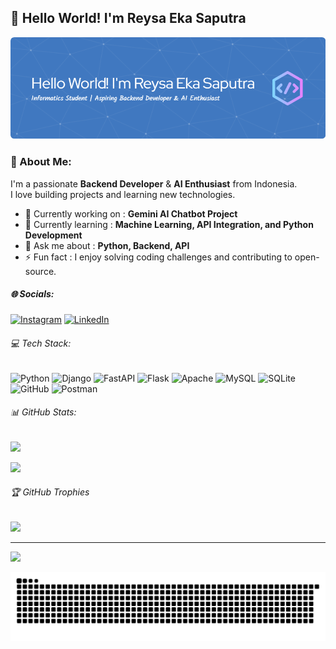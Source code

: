 ## 👋 Hello World! I'm Reysa Eka Saputra

![Reysa Eka Saputra](img/github-header-image%20(1).png)
<!-- 
### 🚀 About Me
I'm a passionate **Backend Developer** & **AI Enthusiast** from Indonesia.  
I love building projects and learning new technologies.

- 🔭 Currently working on : **Gemini AI Chatbot Project**
- 🌱 Currently learning : **Machine Learning, API Integration, and Python Development**
- 💬 Ask me about : **Python, Backend, API**
- ⚡ Fun fact : I enjoy solving coding challenges and contributing to open-source.


##### Skills

<img src="https://img.shields.io/badge/Python-FFD43B?style=for-the-badge&logo=python&logoColor=blue" />
<img src=https://img.shields.io/badge/Django-092E20?style=for-the-badge&logo=django&logoColor=green/>
<img src=https://img.shields.io/badge/fastapi-109989?style=for-the-badge&logo=FASTAPI&logoColor=white/>
<img src=https://img.shields.io/badge/Flask-000000?style=for-the-badge&logo=flask&logoColor=white/>
<img src=https://img.shields.io/badge/Postman-FF6C37?style=for-the-badge&logo=Postman&logoColor=white/>
<img src=https://img.shields.io/badge/Xampp-F37623?style=for-the-badge&logo=xampp&logoColor=white/>
<img src=https://img.shields.io/badge/Sqlite-003B57?style=for-the-badge&logo=sqlite&logoColor=white/>
<img src=https://img.shields.io/badge/MySQL-005C84?style=for-the-badge&logo=mysql&logoColor=white/>


##### Connect With Me

![https://instagram.com/100206.saa](https://img.shields.io/badge/Instagram-E4405F) ![www.linkedin.com/in/reysa-eka-saputra-1b590b297](https://img.shields.io/badge/LinkedIn-0077B5)


##### My Github Stats

![Reysa's GitHub stats](https://github-readme-stats.vercel.app/api?username=ressaeka&show_icons=true&theme=gruvbox)
 -->

### 💫 About Me:

I'm a passionate **Backend Developer** & **AI Enthusiast** from Indonesia.  
I love building projects and learning new technologies.

- 🔭 Currently working on : **Gemini AI Chatbot Project**
- 🌱 Currently learning : **Machine Learning, API Integration, and Python Development**
- 💬 Ask me about : **Python, Backend, API**
- ⚡ Fun fact : I enjoy solving coding challenges and contributing to open-source.


##### 🌐 Socials:
[![Instagram](https://img.shields.io/badge/Instagram-%23E4405F.svg?logo=Instagram&logoColor=white)](https://instagram.com/100206.saa) [![LinkedIn](https://img.shields.io/badge/LinkedIn-%230077B5.svg?logo=linkedin&logoColor=white)](https://www.linkedin.com/in/reysa-eka-saputra-1b590b297)


###### 💻 Tech Stack:
![Python](https://img.shields.io/badge/python-3670A0?style=for-the-badge&logo=python&logoColor=ffdd54) ![Django](https://img.shields.io/badge/django-%23092E20.svg?style=for-the-badge&logo=django&logoColor=white) ![FastAPI](https://img.shields.io/badge/FastAPI-005571?style=for-the-badge&logo=fastapi) ![Flask](https://img.shields.io/badge/flask-%23000.svg?style=for-the-badge&logo=flask&logoColor=white) ![Apache](https://img.shields.io/badge/apache-%23D42029.svg?style=for-the-badge&logo=apache&logoColor=white) ![MySQL](https://img.shields.io/badge/mysql-4479A1.svg?style=for-the-badge&logo=mysql&logoColor=white) ![SQLite](https://img.shields.io/badge/sqlite-%2307405e.svg?style=for-the-badge&logo=sqlite&logoColor=white) ![GitHub](https://img.shields.io/badge/github-%23121011.svg?style=for-the-badge&logo=github&logoColor=white) ![Postman](https://img.shields.io/badge/Postman-FF6C37?style=for-the-badge&logo=postman&logoColor=white)


###### 📊 GitHub Stats:
![](https://github-readme-stats.vercel.app/api?username=ressaeka&theme=gruvbox&hide_border=false&include_all_commits=false&count_private=false)

![](https://github-readme-stats.vercel.app/api/top-langs/?username=ressaeka&theme=gruvbox&hide_border=false&include_all_commits=false&count_private=false&layout=compact)


###### 🏆 GitHub Trophies
![](https://github-profile-trophy.vercel.app/?username=ressaeka&theme=radical&no-frame=false&no-bg=true&margin-w=4)

---
[![](https://visitcount.itsvg.in/api?id=ressaeka&icon=0&color=0)](https://visitcount.itsvg.in)

<!-- Proudly created with GPRM ( https://gprm.itsvg.in ) -->

<img src="https://raw.githubusercontent.com/ressaeka/ressaeka/output/snake.svg" alt="Snake animation" />

